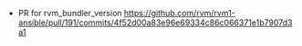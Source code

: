 * PR for rvm_bundler_version
https://github.com/rvm/rvm1-ansible/pull/191/commits/4f52d00a83e96e69334c86c066371e1b7907d3a1
